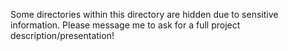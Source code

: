 Some directories within this directory are hidden due to sensitive information. Please message me to ask for a full project description/presentation!